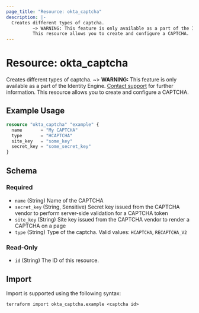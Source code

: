```yaml
---
page_title: "Resource: okta_captcha"
description: |-
  Creates different types of captcha.
          ~> WARNING: This feature is only available as a part of the Identity Engine. Contact support mailto:dev-inquiries@okta.com for further information.
          This resource allows you to create and configure a CAPTCHA.
---
```


# Resource: okta_captcha

Creates different types of captcha.
		~> **WARNING:** This feature is only available as a part of the Identity Engine. [Contact support](mailto:dev-inquiries@okta.com) for further information.
		This resource allows you to create and configure a CAPTCHA.

## Example Usage

```terraform
resource "okta_captcha" "example" {
  name       = "My CAPTCHA"
  type       = "HCAPTCHA"
  site_key   = "some_key"
  secret_key = "some_secret_key"
}
```

<!-- schema generated by tfplugindocs -->
## Schema

### Required

- `name` (String) Name of the CAPTCHA
- `secret_key` (String, Sensitive) Secret key issued from the CAPTCHA vendor to perform server-side validation for a CAPTCHA token
- `site_key` (String) Site key issued from the CAPTCHA vendor to render a CAPTCHA on a page
- `type` (String) Type of the captcha. Valid values: `HCAPTCHA`, `RECAPTCHA_V2`

### Read-Only

- `id` (String) The ID of this resource.

## Import

Import is supported using the following syntax:

```shell
terraform import okta_captcha.example <captcha id>
```
